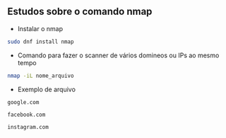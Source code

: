## Estudos sobre o comando nmap

- Instalar o nmap
``` bash
sudo dnf install nmap
```
- Comando para fazer o scanner de vários domineos ou IPs ao mesmo tempo
```bash
nmap -iL nome_arquivo
```
  - Exemplo de arquivo
  ```
  google.com

  facebook.com

  instagram.com
  ```
